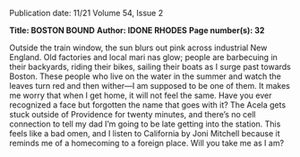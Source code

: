 Publication date: 11/21
Volume 54, Issue 2

**Title: BOSTON BOUND**
**Author: IDONE RHODES**
**Page number(s): 32**

Outside the train window, the sun blurs out pink across industrial New England. Old factories and local mari­
nas glow; people are barbecuing in their backyards, riding their bikes, sailing their boats as I surge past towards 
Boston. These people who live on the water in the summer and watch the leaves turn red and then wither—I am 
supposed to be one of them. It makes me worry that when I get home, it will not feel the same. Have you ever 
recognized a face but forgotten the name that goes with it? The Acela gets stuck outside of Providence for twenty 
minutes, and there’s no cell connection to tell my dad I’m going to be late getting into the station. This feels like 
a bad omen, and I listen to California by Joni Mitchell because it reminds me of a homecoming to a foreign place. 
Will you take me as I am?